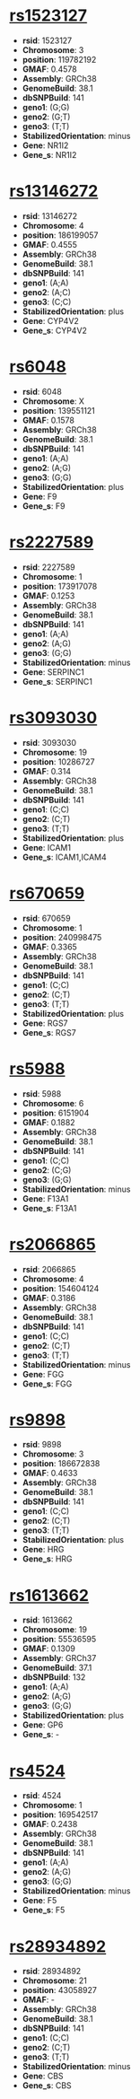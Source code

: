 # [rs1523127][rs1523127]

[rs1523127]: http://www.snpedia.com/index.php/rs1523127

- **rsid**: 1523127
- **Chromosome**: 3
- **position**: 119782192
- **GMAF**: 0.4578
- **Assembly**: GRCh38
- **GenomeBuild**: 38.1
- **dbSNPBuild**: 141
- **geno1**: (G;G)
- **geno2**: (G;T)
- **geno3**: (T;T)
- **StabilizedOrientation**: minus
- **Gene**: NR1I2
- **Gene_s**: NR1I2

# [rs13146272][rs13146272]

[rs13146272]: http://www.snpedia.com/index.php/rs13146272

- **rsid**: 13146272
- **Chromosome**: 4
- **position**: 186199057
- **GMAF**: 0.4555
- **Assembly**: GRCh38
- **GenomeBuild**: 38.1
- **dbSNPBuild**: 141
- **geno1**: (A;A)
- **geno2**: (A;C)
- **geno3**: (C;C)
- **StabilizedOrientation**: plus
- **Gene**: CYP4V2
- **Gene_s**: CYP4V2

# [rs6048][rs6048]

[rs6048]: http://www.snpedia.com/index.php/rs6048

- **rsid**: 6048
- **Chromosome**: X
- **position**: 139551121
- **GMAF**: 0.1578
- **Assembly**: GRCh38
- **GenomeBuild**: 38.1
- **dbSNPBuild**: 141
- **geno1**: (A;A)
- **geno2**: (A;G)
- **geno3**: (G;G)
- **StabilizedOrientation**: plus
- **Gene**: F9
- **Gene_s**: F9

# [rs2227589][rs2227589]

[rs2227589]: http://www.snpedia.com/index.php/rs2227589

- **rsid**: 2227589
- **Chromosome**: 1
- **position**: 173917078
- **GMAF**: 0.1253
- **Assembly**: GRCh38
- **GenomeBuild**: 38.1
- **dbSNPBuild**: 141
- **geno1**: (A;A)
- **geno2**: (A;G)
- **geno3**: (G;G)
- **StabilizedOrientation**: minus
- **Gene**: SERPINC1
- **Gene_s**: SERPINC1

# [rs3093030][rs3093030]

[rs3093030]: http://www.snpedia.com/index.php/rs3093030

- **rsid**: 3093030
- **Chromosome**: 19
- **position**: 10286727
- **GMAF**: 0.314
- **Assembly**: GRCh38
- **GenomeBuild**: 38.1
- **dbSNPBuild**: 141
- **geno1**: (C;C)
- **geno2**: (C;T)
- **geno3**: (T;T)
- **StabilizedOrientation**: plus
- **Gene**: ICAM1
- **Gene_s**: ICAM1,ICAM4

# [rs670659][rs670659]

[rs670659]: http://www.snpedia.com/index.php/rs670659

- **rsid**: 670659
- **Chromosome**: 1
- **position**: 240998475
- **GMAF**: 0.3365
- **Assembly**: GRCh38
- **GenomeBuild**: 38.1
- **dbSNPBuild**: 141
- **geno1**: (C;C)
- **geno2**: (C;T)
- **geno3**: (T;T)
- **StabilizedOrientation**: plus
- **Gene**: RGS7
- **Gene_s**: RGS7

# [rs5988][rs5988]

[rs5988]: http://www.snpedia.com/index.php/rs5988

- **rsid**: 5988
- **Chromosome**: 6
- **position**: 6151904
- **GMAF**: 0.1882
- **Assembly**: GRCh38
- **GenomeBuild**: 38.1
- **dbSNPBuild**: 141
- **geno1**: (C;C)
- **geno2**: (C;G)
- **geno3**: (G;G)
- **StabilizedOrientation**: minus
- **Gene**: F13A1
- **Gene_s**: F13A1

# [rs2066865][rs2066865]

[rs2066865]: http://www.snpedia.com/index.php/rs2066865

- **rsid**: 2066865
- **Chromosome**: 4
- **position**: 154604124
- **GMAF**: 0.3186
- **Assembly**: GRCh38
- **GenomeBuild**: 38.1
- **dbSNPBuild**: 141
- **geno1**: (C;C)
- **geno2**: (C;T)
- **geno3**: (T;T)
- **StabilizedOrientation**: minus
- **Gene**: FGG
- **Gene_s**: FGG

# [rs9898][rs9898]

[rs9898]: http://www.snpedia.com/index.php/rs9898

- **rsid**: 9898
- **Chromosome**: 3
- **position**: 186672838
- **GMAF**: 0.4633
- **Assembly**: GRCh38
- **GenomeBuild**: 38.1
- **dbSNPBuild**: 141
- **geno1**: (C;C)
- **geno2**: (C;T)
- **geno3**: (T;T)
- **StabilizedOrientation**: plus
- **Gene**: HRG
- **Gene_s**: HRG

# [rs1613662][rs1613662]

[rs1613662]: http://www.snpedia.com/index.php/rs1613662

- **rsid**: 1613662
- **Chromosome**: 19
- **position**: 55536595
- **GMAF**: 0.1309
- **Assembly**: GRCh37
- **GenomeBuild**: 37.1
- **dbSNPBuild**: 132
- **geno1**: (A;A)
- **geno2**: (A;G)
- **geno3**: (G;G)
- **StabilizedOrientation**: plus
- **Gene**: GP6
- **Gene_s**: -

# [rs4524][rs4524]

[rs4524]: http://www.snpedia.com/index.php/rs4524

- **rsid**: 4524
- **Chromosome**: 1
- **position**: 169542517
- **GMAF**: 0.2438
- **Assembly**: GRCh38
- **GenomeBuild**: 38.1
- **dbSNPBuild**: 141
- **geno1**: (A;A)
- **geno2**: (A;G)
- **geno3**: (G;G)
- **StabilizedOrientation**: minus
- **Gene**: F5
- **Gene_s**: F5

# [rs28934892][rs28934892]

[rs28934892]: http://www.snpedia.com/index.php/rs28934892

- **rsid**: 28934892
- **Chromosome**: 21
- **position**: 43058927
- **GMAF**: -
- **Assembly**: GRCh38
- **GenomeBuild**: 38.1
- **dbSNPBuild**: 141
- **geno1**: (C;C)
- **geno2**: (C;T)
- **geno3**: (T;T)
- **StabilizedOrientation**: minus
- **Gene**: CBS
- **Gene_s**: CBS

